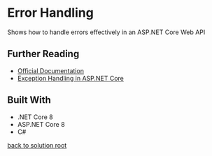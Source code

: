 ﻿# Error Handling
Shows how to handle errors effectively in an ASP.NET Core Web API

## Further Reading
- [Official Documentation](https://docs.microsoft.com/en-us/aspnet/core/web-api/handle-errors?view=aspnetcore-8.0)
- [Exception Handling in ASP.NET Core](https://www.milanjovanovic.tech/blog/global-error-handling-in-aspnetcore-8)

## Built With
- .NET Core 8
- ASP.NET Core 8
- C#

[back to solution root](../README.md)